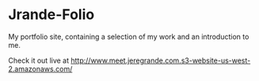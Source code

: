 # Jrande-Folio
My portfolio site, containing a selection of my work and an introduction to me.

Check it out live at 
http://www.meet.jeregrande.com.s3-website-us-west-2.amazonaws.com/


